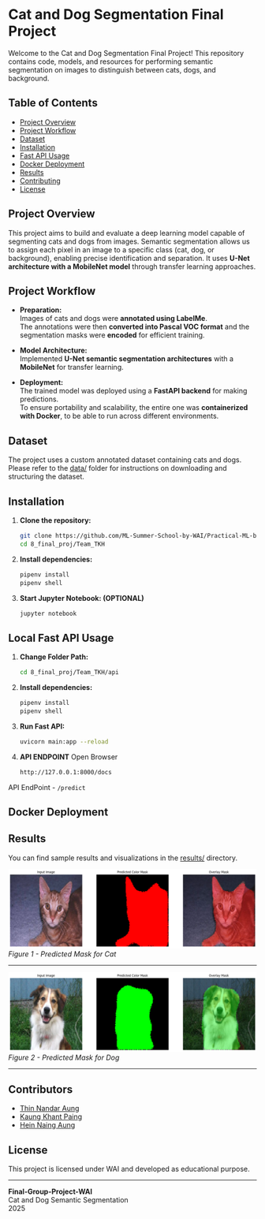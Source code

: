 # Cat and Dog Segmentation Final Project

Welcome to the Cat and Dog Segmentation Final Project! This repository contains code, models, and resources for performing semantic segmentation on images to distinguish between cats, dogs, and background.

## Table of Contents

- [Project Overview](#project-overview)
- [Project Workflow](#project-workflow)
- [Dataset](#dataset)
- [Installation](#installation)
- [Fast API Usage](#fast-api-usage)
- [Docker Deployment](#docker-deployment)
- [Results](#results)
- [Contributing](#contributing)
- [License](#license)

## Project Overview

This project aims to build and evaluate a deep learning model capable of segmenting cats and dogs from images. Semantic segmentation allows us to assign each pixel in an image to a specific class (cat, dog, or background), enabling precise identification and separation. It uses **U-Net architecture with a MobileNet model** through transfer learning approaches.

## Project Workflow

- **Preparation:**  
  Images of cats and dogs were **annotated using LabelMe**.  
  The annotations were then **converted into Pascal VOC format** and the segmentation masks were **encoded** for efficient training.

- **Model Architecture:**  
  Implemented **U-Net semantic segmentation architectures** with a **MobileNet** for transfer learning.

- **Deployment:**  
  The trained model was deployed using a **FastAPI backend** for making predictions.  
  To ensure portability and scalability, the entire one was **containerized with Docker**, to be able to run across different environments.

## Dataset

The project uses a custom annotated dataset containing cats and dogs. Please refer to the [data/](dataset/cat_and_dog_dataset) folder for instructions on downloading and structuring the dataset.

## Installation

1. **Clone the repository:**

   ```bash
   git clone https://github.com/ML-Summer-School-by-WAI/Practical-ML-by-WAI.git
   cd 8_final_proj/Team_TKH
   ```

2. **Install dependencies:**

   ```bash
   pipenv install
   pipenv shell
   ```

3. **Start Jupyter Notebook: (OPTIONAL)**
   ```bash
   jupyter notebook
   ```

## Local Fast API Usage

1. **Change Folder Path:**

   ```bash
   cd 8_final_proj/Team_TKH/api
   ```

2. **Install dependencies:**

   ```bash
   pipenv install
   pipenv shell
   ```

3. **Run Fast API:**

   ```bash
   uvicorn main:app --reload
   ```

4. **API ENDPOINT**
Open Browser
   ```bash
   http://127.0.0.1:8000/docs
   ```
   
API EndPoint - `/predict`

## Docker Deployment

## Results

You can find sample results and visualizations in the [results/](results/) directory.

![MobileNetV2 Predicted Mask](results/cat_prediction.png)
_Figure 1 - Predicted Mask for Cat_

---

![MobileNetV2 Predicted Mask](results/dog_prediction.png)
_Figure 2 - Predicted Mask for Dog_

---

## Contributors

- [Thin Nandar Aung](https://github.com/ThinNandarAung-dev-prog)
- [Kaung Khant Paing](https://github.com/kKhantPaing)
- [Hein Naing Aung](https://github.com/HeinNaing)

## License

This project is licensed under WAI and developed as educational purpose.

---

**Final-Group-Project-WAI**  
Cat and Dog Semantic Segmentation  
2025
